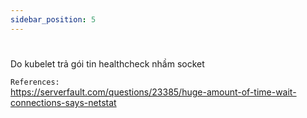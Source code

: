 ```yaml
---
sidebar_position: 5
---
```


# 
Do kubelet trả gói tin healthcheck nhầm socket


`References:`     
https://serverfault.com/questions/23385/huge-amount-of-time-wait-connections-says-netstat     

